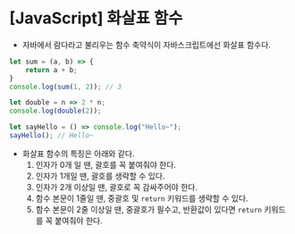 # [JavaScript] 화살표 함수

- 자바에서 람다라고 불리우는 함수 축약식이 자바스크립트에선 화살표 함수다.

```javascript
let sum = (a, b) => {
    return a + b;
} 
console.log(sum(1, 2)); // 3

let double = n => 2 * n;
console.log(double(2)); 

let sayHello = () => console.log("Hello~");
sayHello(); // Hello~
```

- 화살표 함수의 특징은 아래와 같다.
    1. 인자가 0개 일 땐, 괄호를 꼭 붙여줘야 한다.
    2. 인자가 1개일 땐, 괄호를 생략할 수 있다.
    3. 인자가 2개 이상일 땐, 괄호로 꼭 감싸주어야 한다.
    4. 함수 본문이 1줄일 땐, 중괄호 및 `return` 키워드를 생략할 수 있다.
    5. 함수 본문이 2줄 이상일 땐, 중괄호가 필수고, 반환값이 있다면 `return` 키워드를 꼭 붙여줘야 한다.